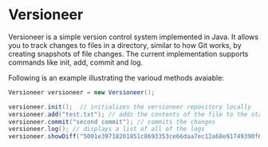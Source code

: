 # Versioneer

Versioneer is a simple version control system implemented in Java. It allows you to track changes to files in a directory, similar to how Git works, by creating snapshots of file changes. The current implementation supports commands like init, add, commit and log.

Following is an example illustrating the varioud methods avaiable:

```JAVA
Versioneer versioneer = new Versioneer();

versioneer.init();	// initializes the versioneer repository locally
versioneer.add("test.txt");	// adds the contents of the file to the staging area for tracking. Note that the file has to be present in the project's working directory (where .versioneer folder is present)
versioneer.commit("second commit"); // commits the changes
versioneer.log(); // displays a list of all of the logs
versioneer.showDiff("5001e39718201851c8693353ce66daa7ec12a68e91749390f69e0680e6cb4cc0","7d89aa2d5507f16e77c7f26d513b2433ddfeb287cdaef11f19d23cd5ef94180e");
